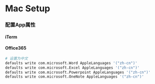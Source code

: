 # Mac Setup

### 配置App属性

#### iTerm

#### Office365

```bash
# 设置为中文
defaults write com.microsoft.Word AppleLanguages '("zh-cn")'
defaults write com.microsoft.Excel AppleLanguages '("zh-cn")'
defaults write com.microsoft.Powerpoint AppleLanguages '("zh-cn")'
defaults write com.microsoft.OneNote AppleLanguages '("zh-cn")'
```